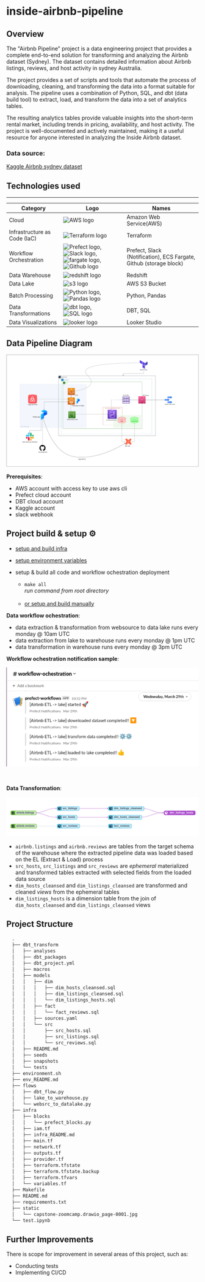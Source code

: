 # inside-airbnb-pipeline

<!-- ![architecture](static/capstone-zoomcamp.drawio_page-0001.jpg) -->

## Overview
The "Airbnb Pipeline" project is a data engineering project that provides a complete end-to-end solution for transforming and analyzing the Airbnb dataset (Sydney). The dataset contains detailed information about Airbnb listings, reviews, and host activity in sydney Australia.

The project provides a set of scripts and tools that automate the process of downloading, cleaning, and transforming the data into a format suitable for analysis. The pipeline uses a combination of Python, SQL, and dbt (data build tool) to extract, load, and transform the data into a set of analytics tables.

The resulting analytics tables provide valuable insights into the short-term rental market, including trends in pricing, availability, and host activity. The project is well-documented and actively maintained, making it a useful resource for anyone interested in analyzing the Inside Airbnb dataset.

 
### Data source:
[Kaggle Airbnb sydney dataset](https://www.kaggle.com/datasets/samibrahim/airbnb-sydney)

## Technologies used

___

| Category         | Logo                                        | Names                          |
|--------------------|---------------------------------------------|-------------------------------|
| Cloud              | ![AWS logo](https://img.icons8.com/color/48/000000/amazon-web-services.png) | Amazon Web Service(AWS)     |
| Infrastructure as Code (IaC) | ![Terraform logo](https://img.icons8.com/color/48/000000/terraform.png) | Terraform     |
| Workflow Orchestration |  <img src="https://seeklogo.com/images/P/prefect-logo-D16B9C45A6-seeklogo.com.png" alt="Prefect logo" width="30" height="48">,    ![Slack logo](https://img.icons8.com/color/48/000000/slack.png), <img src="https://lumigo.io/wp-content/uploads/2020/07/AWS-Fargate@4x.png" alt="fargate logo" width="45" height="45">, ![Github logo](https://img.icons8.com/ios-filled/48/000000/github.png) | Prefect, Slack (Notification), ECS Fargate, Github (storage block) |
| Data Warehouse | <img src="https://www.dataliftoff.com/wp-content/uploads/2019/07/Amazon-Redshift@4x.png" alt="redshift logo" width="45" height="45"> | Redshift |
| Data Lake        | <img src="https://res.cloudinary.com/practicaldev/image/fetch/s--PnCOq3po--/c_limit%2Cf_auto%2Cfl_progressive%2Cq_auto%2Cw_880/https://day-journal.com/memo/images/logo/aws/s3.png" alt="s3 logo" width="45" height="45"> | AWS S3 Bucket                 |
| Batch Processing | ![Python logo](https://img.icons8.com/color/48/000000/python.png), ![Pandas logo](https://img.icons8.com/color/48/000000/pandas.png) | Python, Pandas                |
| Data Transformations | <img src="https://seeklogo.com/images/D/dbt-logo-500AB0BAA7-seeklogo.com.png" alt="dbt logo" width="43" height="43">, ![SQL logo](https://img.icons8.com/ios-filled/48/000000/sql.png) | DBT, SQL                      |
| Data Visualizations | <img src="https://seeklogo.com/images/G/google-looker-logo-B27BD25E4E-seeklogo.com.png" alt="looker logo" width="35" height="45"> | Looker Studio                 |






## Data Pipeline Diagram
![Alt text](static/capstone-zoomcamp.drawio_page-0001.jpg "Data Pipeline Diagram")

**Prerequisites**:
- AWS account with access key to use aws cli
- Prefect cloud account 
- DBT cloud account
- Kaggle account
- slack webhook

## Project build & setup ⚙️ 

- [setup and build infra](./infra/infra_README.md)

- [setup environment variables](./env_README.md)

- setup & build all code and workflow ochestration deployment
  - `make all` <br> *run command from root directory*
    <br> 
    <br>
  - [or setup and build manually](Makefile)

**Data workflow ochestration**: 
- data extraction & transformation from websource to data lake runs every monday @ 10am UTC
- data extraction from lake to warehouse runs every monday @ 1pm UTC
- data transformation in warehouse runs every monday @ 3pm UTC
      
**Workflow ochestration notification sample**:

![Alt text](static/sample-slack-notif.png "Slcak Notification ETL src to data lake")

<br>

**Data Transformation**:

![Lineage graph](static/linage_graph.png "Lineage Graph from Data Transformation")

- `airbnb.listings` and `airbnb.reviews` are tables from the target schema of the warehouse where the extracted pipeline data was loaded based on the EL (Extract & Load) process
- `src_hosts`, `src_listings` and `src_reviews` are *ephemeral* materialized and transformed tables extracted with selected fields from the loaded data source
- `dim_hosts_cleansed` and `dim_listings_cleansed` are transformed and cleaned *views* from the ephemeral tables
- `dim_listings_hosts` is a dimension table from the join of  `dim_hosts_cleansed` and `dim_listings_cleansed` views

## Project Structure
      .
      ├── dbt_transform
      │   ├── analyses
      │   ├── dbt_packages
      │   ├── dbt_project.yml
      │   ├── macros
      │   ├── models
      │   │   ├── dim
      │   │   │   ├── dim_hosts_cleansed.sql
      │   │   │   ├── dim_listings_cleansed.sql
      │   │   │   └── dim_listings_hosts.sql
      │   │   ├── fact
      │   │   │   └── fact_reviews.sql
      │   │   ├── sources.yaml
      │   │   └── src
      │   │       ├── src_hosts.sql
      │   │       ├── src_listings.sql
      │   │       └── src_reviews.sql
      │   ├── README.md
      │   ├── seeds
      │   ├── snapshots
      │   └── tests
      ├── environment.sh
      ├── env_README.md
      ├── flows
      │   ├── dbt_flow.py
      │   ├── lake_to_warehouse.py
      │   └── websrc_to_datalake.py
      ├── infra
      │   ├── blocks
      │   │   └── prefect_blocks.py
      │   ├── iam.tf
      │   ├── infra_README.md
      │   ├── main.tf
      │   ├── network.tf
      │   ├── outputs.tf
      │   ├── provider.tf
      │   ├── terraform.tfstate
      │   ├── terraform.tfstate.backup
      │   ├── terraform.tfvars
      │   └── variables.tf
      ├── Makefile
      ├── README.md
      ├── requirements.txt
      ├── static
      │   └── capstone-zoomcamp.drawio_page-0001.jpg
      └── test.ipynb


## Further Improvements
There is scope for improvement in several areas of this project, such as:

- Conducting tests
- Implementing CI/CD
 